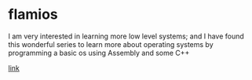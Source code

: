 # flamios

I am very interested in learning more low level systems; and I have found this wonderful series to learn more about operating systems by programming a basic os using Assembly and some C++

[link](https://www.youtube.com/watch?v=9t-SPC7Tczc&list=PLFjM7v6KGMpiH2G-kT781ByCNC_0pKpPN)
